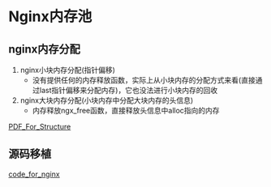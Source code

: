 # Nginx内存池

## nginx内存分配

1. nginx小块内存分配(指针偏移)
   * 没有提供任何的内存释放函数，实际上从小块内存的分配方式来看(直接通过last指针偏移来分配内存)，它也没法进行小块内存的回收
2. nginx大块内存分配(小块内存中分配大块内存的头信息)
   * 内存释放ngx_free函数，直接释放头信息中alloc指向的内存

[PDF_For_Structure](nginx_SourceCode.pdf)

## 源码移植

[code_for_nginx](../../src/pool)
